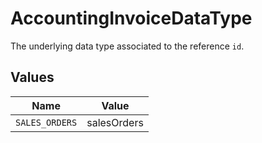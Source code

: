 # AccountingInvoiceDataType

The underlying data type associated to the reference `id`.


## Values

| Name           | Value          |
| -------------- | -------------- |
| `SALES_ORDERS` | salesOrders    |